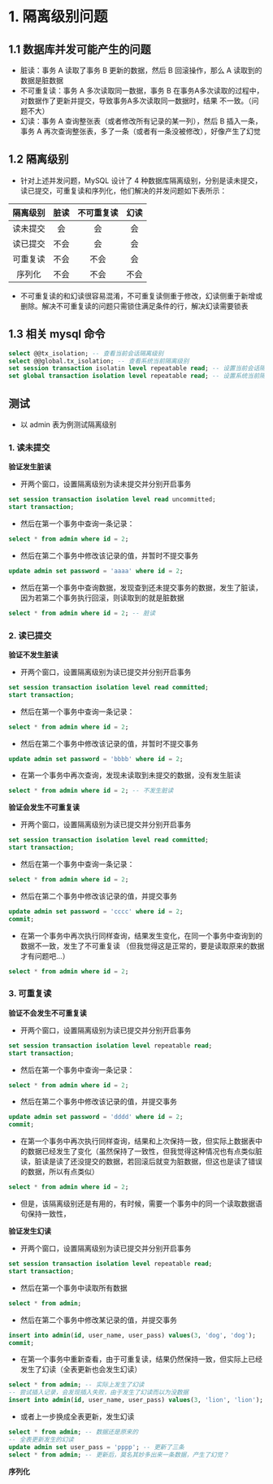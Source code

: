 
# 1. 隔离级别问题

## 1.1 数据库并发可能产生的问题

- 脏读：事务 A 读取了事务 B 更新的数据，然后 B 回滚操作，那么 A 读取到的数据是脏数据
- 不可重复读：事务 A 多次读取同一数据，事务 B 在事务A多次读取的过程中，对数据作了更新并提交，导致事务A多次读取同一数据时，结果 不一致。（问题不大）
- 幻读：事务 A 查询整张表（或者修改所有记录的某一列），然后 B 插入一条，事务 A 再次查询整张表，多了一条（或者有一条没被修改），好像产生了幻觉

## 1.2 隔离级别

- 针对上述并发问题，MySQL 设计了 4 种数据库隔离级别，分别是读未提交，读已提交，可重复读和序列化，他们解决的并发问题如下表所示：

|隔离级别|脏读|不可重复读|幻读|
|:---:|:---:|:---:|:---:|
|读未提交|会|会|会|
|读已提交|不会|会|会|
|可重复读|不会|不会|会|
|序列化|不会|不会|不会|

- 不可重复读的和幻读很容易混淆，不可重复读侧重于修改，幻读侧重于新增或删除。解决不可重复读的问题只需锁住满足条件的行，解决幻读需要锁表

## 1.3 相关 mysql 命令

```sql
select @@tx_isolation; -- 查看当前会话隔离级别
select @@global.tx_isolation; -- 查看系统当前隔离级别
set session transaction isolatin level repeatable read; -- 设置当前会话隔离级别
set global transaction isolation level repeatable read; -- 设置系统当前隔离级别
```

## 测试

- 以 admin 表为例测试隔离级别

### 1. 读未提交

**验证发生脏读**

- 开两个窗口，设置隔离级别为读未提交并分别开启事务
```sql
set session transaction isolation level read uncommitted;
start transaction;
```
- 然后在第一个事务中查询一条记录：
```sql
select * from admin where id = 2;
```
- 然后在第二个事务中修改该记录的值，并暂时不提交事务
```sql
update admin set password = 'aaaa' where id = 2;
```
- 然后在第一个事务中查询数据，发现查到还未提交事务的数据，发生了脏读，因为若第二个事务执行回滚，则读取到的就是脏数据
```sql
select * from admin where id = 2; -- 脏读
```

### 2. 读已提交

**验证不发生脏读**

- 开两个窗口，设置隔离级别为读已提交并分别开启事务
```sql
set session transaction isolation level read committed;
start transaction;
```
- 然后在第一个事务中查询一条记录：
```sql
select * from admin where id = 2;
```
- 然后在第二个事务中修改该记录的值，并暂时不提交事务
```sql
update admin set password = 'bbbb' where id = 2;
```
- 在第一个事务中再次查询，发现未读取到未提交的数据，没有发生脏读
```sql
select * from admin where id = 2; -- 不发生脏读
```

**验证会发生不可重复读**

- 开两个窗口，设置隔离级别为读已提交并分别开启事务
```sql
set session transaction isolation level read committed;
start transaction;
```
- 然后在第一个事务中查询一条记录：
```sql
select * from admin where id = 2;
```
- 然后在第二个事务中修改该记录的值，并提交事务
```sql
update admin set password = 'cccc' where id = 2;
commit;
```
- 在第一个事务中再次执行同样查询，结果发生变化，在同一个事务中查询到的数据不一致，发生了不可重复读 （但我觉得这是正常的，要是读取原来的数据才有问题吧...）
```sql
select * from admin where id = 2;
```

### 3. 可重复读

**验证不会发生不可重复读**

- 开两个窗口，设置隔离级别为读已提交并分别开启事务
```sql
set session transaction isolation level repeatable read;
start transaction;
```
- 然后在第一个事务中查询一条记录：
```sql
select * from admin where id = 2;
```
- 然后在第二个事务中修改该记录的值，并提交事务
```sql
update admin set password = 'dddd' where id = 2;
commit;
```
- 在第一个事务中再次执行同样查询，结果和上次保持一致，但实际上数据表中的数据已经发生了变化（虽然保持了一致性，但我觉得这种情况也有点类似脏读，脏读是读了还没提交的数据，若回滚后就变为脏数据，但这也是读了错误的数据，所以有点类似）
```sql
select * from admin where id = 2;
```
- 但是，该隔离级别还是有用的，有时候，需要一个事务中的同一个读取数据语句保持一致性，

**验证发生幻读**

- 开两个窗口，设置隔离级别为读已提交并分别开启事务
```sql
set session transaction isolation level repeatable read;
start transaction;
```
- 然后在第一个事务中读取所有数据
```sql
select * from admin;
```
- 然后在第二个事务中修改某记录的值，并提交事务
```sql
insert into admin(id, user_name, user_pass) values(3, 'dog', 'dog');
commit;
```
- 在第一个事务中重新查看，由于可重复读，结果仍然保持一致，但实际上已经发生了幻读（全表更新也会发生幻读）
```sql 
select * from admin; -- 实际上发生了幻读
-- 尝试插入记录，会发现插入失败，由于发生了幻读而以为没数据
insert into admin(id, user_name, user_pass) values(3, 'lion', 'lion');
```
- 或者上一步换成全表更新，发生幻读
```sql
select * from admin; -- 数据还是原来的
-- 全表更新发生的幻读
update admin set user_pass = 'pppp'; -- 更新了三条
select * from admin; -- 更新后，莫名其妙多出来一条数据，产生了幻觉？
```

**序列化**